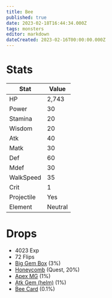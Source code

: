 ```yaml
---
title: Bee
published: true
date: 2023-02-18T16:44:34.000Z
tags: monsters
editor: markdown
dateCreated: 2023-02-16T00:00:00.000Z
---
```


# Stats
|Stat|Value|
|-|-|
|HP|2,743|
|Power|30|
|Stamina|20|
|Wisdom|20|
|Atk|40|
|Matk|30|
|Def|60|
|Mdef|30|
|WalkSpeed|35|
|Crit|1|
|Projectile|Yes|
|Element|Neutral|

# Drops
 * 4023 Exp
 * 72 Flips
 * [Big Gem Box](/items/big-gem-box.md) (3%)
 * [Honeycomb](/items/honeycomb.md) (Quest, 20%)
 * [Apex MG](/items/apex-mg.md) (1%)
 * [Atk Gem (helm)](/items/atk-gem-helm.md) (1%)
 * [Bee Card](/items/bee-card.md) (0.1%)
